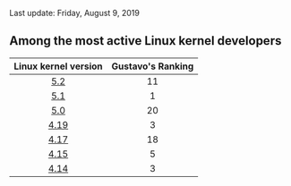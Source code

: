 Last update: Friday, August 9, 2019

## Among the most active Linux kernel developers

| Linux kernel version | Gustavo's Ranking |
| :----------------: | :------------------: |
| [5.2](https://lwn.net/Articles/791606/) |  11 |
| [5.1](https://lwn.net/Articles/786638/) |  1 |
| [5.0](https://lwn.net/Articles/780271/) |  20 |
| [4.19](https://lwn.net/Articles/767635/) |  3 |
| [4.17](https://lwn.net/Articles/756031/) |  18 |
| [4.15](https://lwn.net/Articles/742672/) |  5 |
| [4.14](https://lwn.net/Articles/736578/) |  3 |
